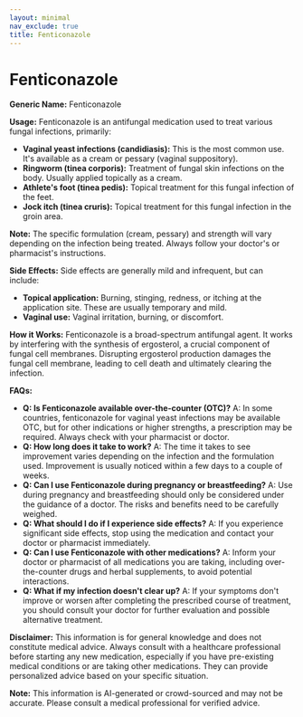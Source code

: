 ```yaml
---
layout: minimal
nav_exclude: true
title: Fenticonazole
---
```


# Fenticonazole

**Generic Name:** Fenticonazole

**Usage:** Fenticonazole is an antifungal medication used to treat various fungal infections, primarily:

* **Vaginal yeast infections (candidiasis):** This is the most common use.  It's available as a cream or pessary (vaginal suppository).
* **Ringworm (tinea corporis):**  Treatment of fungal skin infections on the body.  Usually applied topically as a cream.
* **Athlete's foot (tinea pedis):**  Topical treatment for this fungal infection of the feet.
* **Jock itch (tinea cruris):** Topical treatment for this fungal infection in the groin area.

**Note:**  The specific formulation (cream, pessary) and strength will vary depending on the infection being treated. Always follow your doctor's or pharmacist's instructions.

**Side Effects:**  Side effects are generally mild and infrequent, but can include:

* **Topical application:** Burning, stinging, redness, or itching at the application site.  These are usually temporary and mild.
* **Vaginal use:** Vaginal irritation, burning, or discomfort.


**How it Works:** Fenticonazole is a broad-spectrum antifungal agent.  It works by interfering with the synthesis of ergosterol, a crucial component of fungal cell membranes.  Disrupting ergosterol production damages the fungal cell membrane, leading to cell death and ultimately clearing the infection.

**FAQs:**

* **Q: Is Fenticonazole available over-the-counter (OTC)?** A:  In some countries,  fenticonazole for vaginal yeast infections may be available OTC, but for other indications or higher strengths, a prescription may be required.  Always check with your pharmacist or doctor.
* **Q: How long does it take to work?** A: The time it takes to see improvement varies depending on the infection and the formulation used.  Improvement is usually noticed within a few days to a couple of weeks.
* **Q: Can I use Fenticonazole during pregnancy or breastfeeding?** A:  Use during pregnancy and breastfeeding should only be considered under the guidance of a doctor. The risks and benefits need to be carefully weighed.
* **Q: What should I do if I experience side effects?** A: If you experience significant side effects, stop using the medication and contact your doctor or pharmacist immediately.
* **Q: Can I use Fenticonazole with other medications?** A:  Inform your doctor or pharmacist of all medications you are taking, including over-the-counter drugs and herbal supplements, to avoid potential interactions.
* **Q: What if my infection doesn't clear up?** A: If your symptoms don't improve or worsen after completing the prescribed course of treatment, you should consult your doctor for further evaluation and possible alternative treatment.


**Disclaimer:** This information is for general knowledge and does not constitute medical advice. Always consult with a healthcare professional before starting any new medication, especially if you have pre-existing medical conditions or are taking other medications.  They can provide personalized advice based on your specific situation.


**Note:** This information is AI-generated or crowd-sourced and may not be accurate. Please consult a medical professional for verified advice.